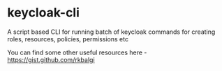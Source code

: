 # keycloak-cli
A script based CLI for running batch of keycloak commands for creating roles, resources, policies, permissions etc

You can find some other useful resources here - https://gist.github.com/rkbalgi
